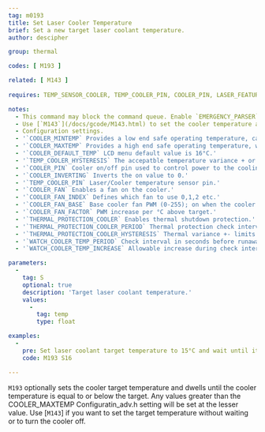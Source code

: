 ```yaml
---
tag: m0193
title: Set Laser Cooler Temperature
brief: Set a new target laser coolant temperature.
author: descipher

group: thermal

codes: [ M193 ]

related: [ M143 ]
 
requires: TEMP_SENSOR_COOLER, TEMP_COOLER_PIN, COOLER_PIN, LASER_FEATURE

notes:
  - This command may block the command queue. Enable `EMERGENCY_PARSER` so that hosts can break in using [`M108`](/docs/gcode/M108.html).
  - Use [`M143`](/docs/gcode/M143.html) to set the cooler temperature and proceed without waiting.
  - Configuration settings.
  - '`COOLER_MINTEMP` Provides a low end safe operating temperature, cannot be lower than 1°C. CO2 lasers tubes can be damaged with values less than 15°C.'
  - '`COOLER_MAXTEMP` Provides a high end safe operating temperature, when breached the system will shutdown if `THERMAL_PROTECTION_COOLER` is defined. CO2 laser tube life degrades exponentially at temperatures above 24°C.'
  - '`COOLER_DEFAULT_TEMP` LCD menu default value is 16°C.'
  - '`TEMP_COOLER_HYSTERESIS` The accepatble temperature variance + or - to the target.'
  - '`COOLER_PIN` Cooler on/off pin used to control power to the cooling element.'
  - '`COOLER_INVERTING` Inverts the on value to 0.'
  - '`TEMP_COOLER_PIN` Laser/Cooler temperature sensor pin.'
  - '`COOLER_FAN` Enables a fan on the cooler.'
  - '`COOLER_FAN_INDEX` Defines which fan to use 0,1,2 etc.'
  - '`COOLER_FAN_BASE` Base cooler fan PWM (0-255); on when the cooler is enabled.'
  - '`COOLER_FAN_FACTOR` PWM increase per °C above target.'
  - '`THERMAL_PROTECTION_COOLER` Enables thermal shutdown protection.'
  - '`THERMAL_PROTECTION_COOLER_PERIOD` Thermal protection check interval in seconds.'
  - '`THERMAL_PROTECTION_COOLER_HYSTERESIS` Thermal variance +- limits check interval.'
  - '`WATCH_COOLER_TEMP_PERIOD` Check interval in seconds before runaway condition shutdown.'
  - '`WATCH_COOLER_TEMP_INCREASE` Allowable increase during check interval.'

parameters:
  -
    tag: S
    optional: true
    description: 'Target laser coolant temperature.'
    values:
      -
        tag: temp
        type: float

examples:
  -
    pre: Set laser coolant target temperature to 15°C and wait until it's reached.
    code: M193 S16

---
```


`M193` optionally sets the cooler target temperature and dwells until the cooler temperature is equal to or below the target.
Any values greater than the COOLER_MAXTEMP Configuratin_adv.h setting will be set at the lesser value.
Use [`M143`] if you want to set the target temperature without waiting or to turn the cooler off.
